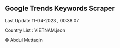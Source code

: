 

## Google Trends Keywords Scraper 
 
Last Update 11-04-2023 , 00:38:07

Country List :
VIETNAM.json



© Abdul Muttaqin 
